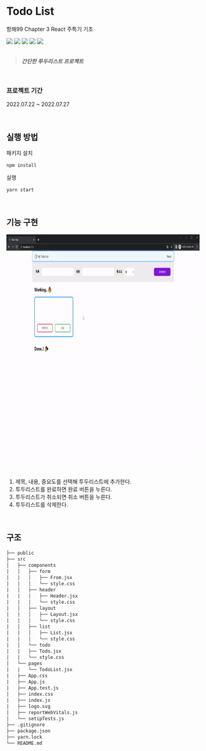 # Todo List

항해99 Chapter 3 React 주특기 기초

<!-- <img src="https://img.shields.io/badge/이름-색상코드?style=flat-square&logo=로고명&logoColor=로고색"/> -->

<div>
<img src="https://img.shields.io/badge/yarn-2C8EBB?style=flat-square&logo=yarn&logoColor=white"/>
<img src="https://img.shields.io/badge/React-61DAFB?style=flat-square&logo=React&logoColor=black"/>
<img src="https://img.shields.io/badge/HTML5-E34F26?style=flat-square&logo=HTML5&logoColor=white"/>
<img src="https://img.shields.io/badge/CSS3-1572B6?style=flat-square&logo=CSS3&logoColor=white"/>
<img src="https://img.shields.io/badge/JavaScript-F7DF1E?style=flat-square&logo=JavaScript&logoColor=white"/>
</div>

<br>

> ***간단한 투두리스트 프로젝트***

<br>

### 프로젝트 기간
2022.07.22 ~ 2022.07.27

<br>

## 실행 방법

패키지 설치
```
npm install
```

실행
```bash
yarn start
```

<br>

## 기능 구현

<div align="center">
<img src="./public/todolist_execute.gif" width="800" height="600" />
</div>
<br>

1. 제목, 내용, 중요도를 선택해 투두리스트에 추가한다.
2. 투두리스트를 완료하면 완료 버튼을 누른다.
3. 투두리스트가 취소되면 취소 버튼을 누른다.
4. 투두리스트를 삭제한다.

<br>

## 구조
```
├── public
├── src
│   ├── components
|   │   ├── form
|   |   │   ├── From.jsx
|   |   │   └── style.css
|   │   ├── header
|   |   │   ├── Header.jsx
|   |   │   └── style.css
|   │   ├── layout
|   |   │   ├── Layout.jsx
|   |   │   └── style.css
|   │   ├── list
|   |   │   ├── List.jsx
|   |   │   └── style.css
|   │   └── todo
|   |   ├── Todo.jsx
|   |   └── style.css
│   └── pages
|   |   └── TodoList.jsx
|   ├── App.css
|   ├── App.js
|   ├── App.test.js
|   ├── index.css
|   ├── index.js
|   ├── logo.svg
│   ├── reportWebVitals.js
│   └── setipTests.js
├── .gitignore
├── package.json
├── yarn.lock
└── README.md
```
<br>
